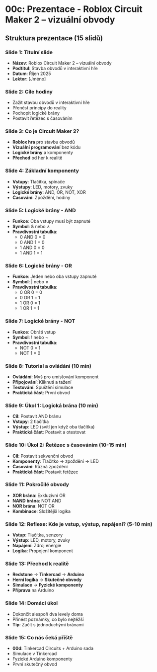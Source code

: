 # 00c: Prezentace - Roblox Circuit Maker 2 – vizuální obvody

## Struktura prezentace (15 slidů)

### Slide 1: Titulní slide
- **Název**: Roblox Circuit Maker 2 – vizuální obvody
- **Podtitul**: Stavba obvodů v interaktivní hře
- **Datum**: Říjen 2025
- **Lektor**: [Jméno]

### Slide 2: Cíle hodiny
- Zažít stavbu obvodů v interaktivní hře
- Přenést principy do reality
- Pochopit logické brány
- Postavit řetězec s časováním

### Slide 3: Co je Circuit Maker 2?
- **Roblox hra** pro stavbu obvodů
- **Vizuální programování** bez kódu
- **Logické brány** a komponenty
- **Přechod** od her k realitě

### Slide 4: Základní komponenty
- **Vstupy**: Tlačítka, spínače
- **Výstupy**: LED, motory, zvuky
- **Logické brány**: AND, OR, NOT, XOR
- **Časování**: Zpoždění, hodiny

### Slide 5: Logické brány - AND
- **Funkce**: Oba vstupy musí být zapnuté
- **Symbol**: & nebo ∧
- **Pravdivostní tabulka**:
  - 0 AND 0 = 0
  - 0 AND 1 = 0
  - 1 AND 0 = 0
  - 1 AND 1 = 1

### Slide 6: Logické brány - OR
- **Funkce**: Jeden nebo oba vstupy zapnuté
- **Symbol**: | nebo ∨
- **Pravdivostní tabulka**:
  - 0 OR 0 = 0
  - 0 OR 1 = 1
  - 1 OR 0 = 1
  - 1 OR 1 = 1

### Slide 7: Logické brány - NOT
- **Funkce**: Obrátí vstup
- **Symbol**: ! nebo ¬
- **Pravdivostní tabulka**:
  - NOT 0 = 1
  - NOT 1 = 0

### Slide 8: Tutorial a ovládání (10 min)
- **Ovládání**: Myš pro umísťování komponent
- **Připojování**: Kliknutí a tažení
- **Testování**: Spuštění simulace
- **Praktická část**: První obvod

### Slide 9: Úkol 1: Logická brána (10 min)
- **Cíl**: Postavit AND bránu
- **Vstupy**: 2 tlačítka
- **Výstup**: LED (svítí jen když oba tlačítka)
- **Praktická část**: Postavit a otestovat

### Slide 10: Úkol 2: Řetězec s časováním (10-15 min)
- **Cíl**: Postavit sekvenční obvod
- **Komponenty**: Tlačítko → zpoždění → LED
- **Časování**: Různá zpoždění
- **Praktická část**: Postavit řetězec

### Slide 11: Pokročilé obvody
- **XOR brána**: Exkluzivní OR
- **NAND brána**: NOT AND
- **NOR brána**: NOT OR
- **Kombinace**: Složitější logika

### Slide 12: Reflexe: Kde je vstup, výstup, napájení? (5-10 min)
- **Vstup**: Tlačítka, senzory
- **Výstup**: LED, motory, zvuky
- **Napájení**: Zdroj energie
- **Logika**: Propojení komponent

### Slide 13: Přechod k realitě
- **Redstone** → **Tinkercad** → **Arduino**
- **Herní logika** → **Skutečné obvody**
- **Simulace** → **Fyzické komponenty**
- **Příprava** na Arduino

### Slide 14: Domácí úkol
- Dokončit alespoň dva levely doma
- Přinést poznámky, co bylo nejtěžší
- **Tip**: Začít s jednoduchými bránami

### Slide 15: Co nás čeká příště
- **00d**: Tinkercad Circuits + Arduino sada
- Simulace v Tinkercad
- Fyzické Arduino komponenty
- První skutečný obvod

